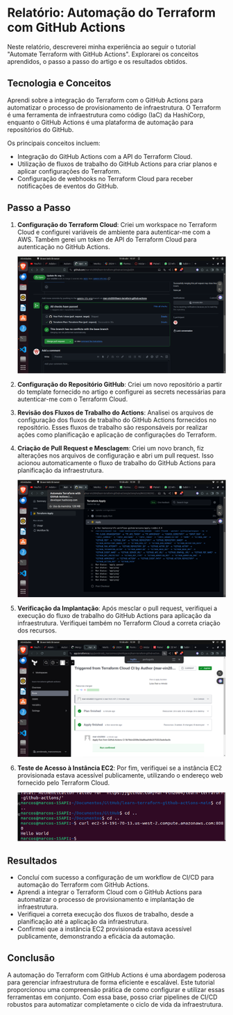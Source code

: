 # Relatório: Automação do Terraform com GitHub Actions

Neste relatório, descreverei minha experiência ao seguir o tutorial "Automate Terraform with GitHub Actions". Explorarei os conceitos aprendidos, o passo a passo do artigo e os resultados obtidos.

## Tecnologia e Conceitos

Aprendi sobre a integração do Terraform com o GitHub Actions para automatizar o processo de provisionamento de infraestrutura. O Terraform é uma ferramenta de infraestrutura como código (IaC) da HashiCorp, enquanto o GitHub Actions é uma plataforma de automação para repositórios do GitHub.

Os principais conceitos incluem:

- Integração do GitHub Actions com a API do Terraform Cloud.
- Utilização de fluxos de trabalho do GitHub Actions para criar planos e aplicar configurações do Terraform.
- Configuração de webhooks no Terraform Cloud para receber notificações de eventos do GitHub.

## Passo a Passo

1. **Configuração do Terraform Cloud**: Criei um workspace no Terraform Cloud e configurei variáveis de ambiente para autenticar-me com a AWS. Também gerei um token de API do Terraform Cloud para autenticação no GitHub Actions.

   ![Configuração do Terraform Cloud](assets/foto1.png)

2. **Configuração do Repositório GitHub**: Criei um novo repositório a partir do template fornecido no artigo e configurei as secrets necessárias para autenticar-me com o Terraform Cloud.

3. **Revisão dos Fluxos de Trabalho do Actions**: Analisei os arquivos de configuração dos fluxos de trabalho do GitHub Actions fornecidos no repositório. Esses fluxos de trabalho são responsáveis por realizar ações como planificação e aplicação de configurações do Terraform.

4. **Criação de Pull Request e Mesclagem**: Criei um novo branch, fiz alterações nos arquivos de configuração e abri um pull request. Isso acionou automaticamente o fluxo de trabalho do GitHub Actions para planificação da infraestrutura.

   ![Criação de Pull Request](assets/foto2.png)

5. **Verificação da Implantação**: Após mesclar o pull request, verifiquei a execução do fluxo de trabalho do GitHub Actions para aplicação da infraestrutura. Verifiquei também no Terraform Cloud a correta criação dos recursos.

   ![Verificação da Implantação](assets/foto3.png)

6. **Teste de Acesso à Instância EC2**: Por fim, verifiquei se a instância EC2 provisionada estava acessível publicamente, utilizando o endereço web fornecido pelo Terraform Cloud.

   ![Teste de Acesso à Instância EC2](assets/foto4.png)

## Resultados

- Concluí com sucesso a configuração de um workflow de CI/CD para automação do Terraform com GitHub Actions.
- Aprendi a integrar o Terraform Cloud com o GitHub Actions para automatizar o processo de provisionamento e implantação de infraestrutura.
- Verifiquei a correta execução dos fluxos de trabalho, desde a planificação até a aplicação da infraestrutura.
- Confirmei que a instância EC2 provisionada estava acessível publicamente, demonstrando a eficácia da automação.

## Conclusão

A automação do Terraform com GitHub Actions é uma abordagem poderosa para gerenciar infraestrutura de forma eficiente e escalável. Este tutorial proporcionou uma compreensão prática de como configurar e utilizar essas ferramentas em conjunto. Com essa base, posso criar pipelines de CI/CD robustos para automatizar completamente o ciclo de vida da infraestrutura.
